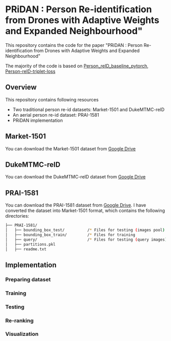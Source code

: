 # PRiDAN : Person Re-identification from Drones with Adaptive Weights and Expanded Neighbourhood"
This repository contains the code for the paper "PRiDAN : Person Re-identification from Drones with Adaptive Weights and Expanded Neighbourhood"

The majority of the code is based on [Person_reID_baseline_pytorch](https://github.com/layumi/Person_reID_baseline_pytorch), [Person-reID-triplet-loss](https://github.com/layumi/Person-reID-triplet-loss)

## Overview
This repository contains following resources
- Two traditional person re-id datasets: Market-1501 and DukeMTMC-reID
- An aerial person re-id dataset: PRAI-1581
- PRiDAN implementation

## Market-1501
You can download the Market-1501 dataset from [Google Drive](https://drive.google.com/file/d/1_KwUvfhI-6iqNj2ZUBDJYBEcWYK7gv0L/view?usp=sharing)

## DukeMTMC-reID
You can download the DukeMTMC-reID dataset from [Google Drive](https://drive.google.com/file/d/1_iqu_Q0GtKU7e3r1VjhpcbNfGffADxdU/view?usp=sharing)
## PRAI-1581
You can download the PRAI-1581 dataset from [Google Drive](https://drive.google.com/file/d/168UcmbW1twnq7F8BB_FtvPzCKiCLAMIp/view?usp=sharing).
I have converted the dataset into Market-1501 format, which contains the following directories:
```bash 
├── PRAI-1581/
│   ├── bounding_box_test/          /* Files for testing (images pool)
│   ├── bounding_box_train/         /* Files for training 
│   ├── query/                      /* Files for testing (query images)
│   ├── partitions.pkl 
│   ├── readme.txt
```
## Implementation
### Preparing dataset

### Training

### Testing

### Re-ranking

### Visualization
